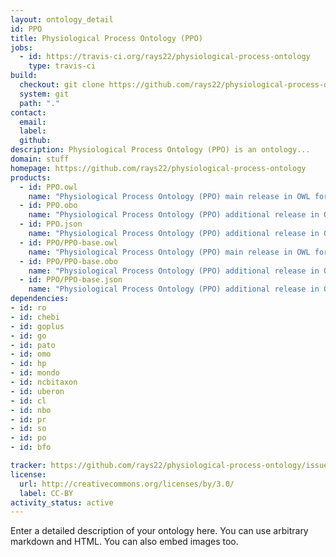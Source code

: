 ```yaml
---
layout: ontology_detail
id: PPO
title: Physiological Process Ontology (PPO)
jobs:
  - id: https://travis-ci.org/rays22/physiological-process-ontology
    type: travis-ci
build:
  checkout: git clone https://github.com/rays22/physiological-process-ontology.git
  system: git
  path: "."
contact:
  email: 
  label: 
  github: 
description: Physiological Process Ontology (PPO) is an ontology...
domain: stuff
homepage: https://github.com/rays22/physiological-process-ontology
products:
  - id: PPO.owl
    name: "Physiological Process Ontology (PPO) main release in OWL format"
  - id: PPO.obo
    name: "Physiological Process Ontology (PPO) additional release in OBO format"
  - id: PPO.json
    name: "Physiological Process Ontology (PPO) additional release in OBOJSon format"
  - id: PPO/PPO-base.owl
    name: "Physiological Process Ontology (PPO) main release in OWL format"
  - id: PPO/PPO-base.obo
    name: "Physiological Process Ontology (PPO) additional release in OBO format"
  - id: PPO/PPO-base.json
    name: "Physiological Process Ontology (PPO) additional release in OBOJSon format"
dependencies:
- id: ro
- id: chebi
- id: goplus
- id: go
- id: pato
- id: omo
- id: hp
- id: mondo
- id: ncbitaxon
- id: uberon
- id: cl
- id: nbo
- id: pr
- id: so
- id: po
- id: bfo

tracker: https://github.com/rays22/physiological-process-ontology/issues
license:
  url: http://creativecommons.org/licenses/by/3.0/
  label: CC-BY
activity_status: active
---
```


Enter a detailed description of your ontology here. You can use arbitrary markdown and HTML.
You can also embed images too.

